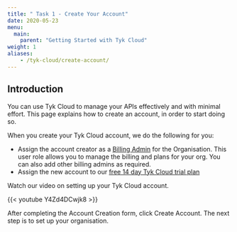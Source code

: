 ```yaml
---
title: " Task 1 - Create Your Account"
date: 2020-05-23
menu:
  main:
    parent: "Getting Started with Tyk Cloud"
weight: 1
aliases:
    - /tyk-cloud/create-account/
---
```


## Introduction

You can use Tyk Cloud to manage your APIs effectively and with minimal effort. This page explains how to create an account, in order to start doing so.

When you create your Tyk Cloud account, we do the following for you:

* Assign the account creator as a [Billing Admin](/docs/tyk-cloud/reference-docs/user-roles/) for the Organisation. This user role allows you to manage the billing and plans for your org. You can also add other billing admins as required.
* Assign the new account to our [free 14 day Tyk Cloud trial plan](/docs/tyk-cloud/account-billing/plans/#14-day-trial)

Watch our video on setting up your Tyk Cloud account.

{{< youtube Y4Zd4DCwjk8 >}}

After completing the Account Creation form, click Create Account. The next step is to set up your organisation.